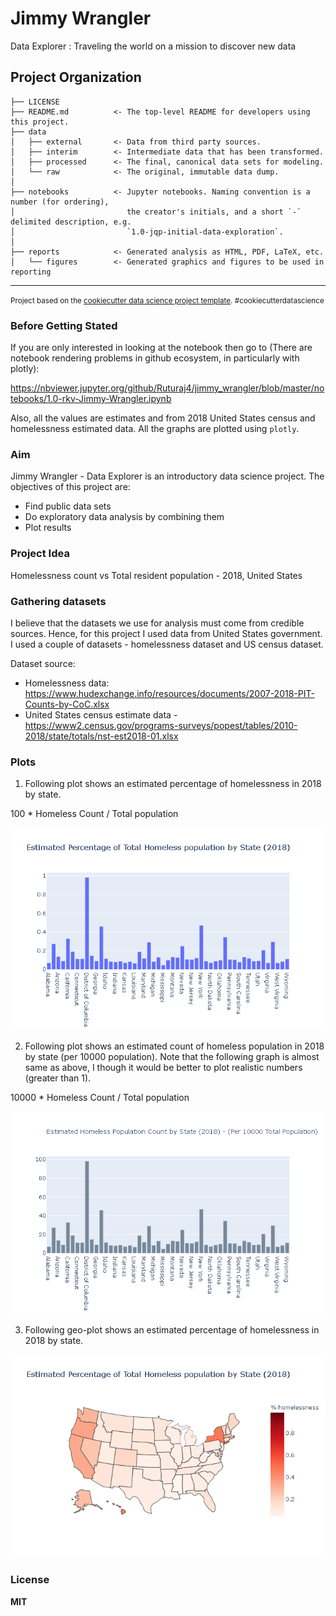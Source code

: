 Jimmy Wrangler
==============================

Data Explorer : Traveling the world on a mission to discover new data

Project Organization
------------

    ├── LICENSE
    ├── README.md          <- The top-level README for developers using this project.
    ├── data
    │   ├── external       <- Data from third party sources.
    │   ├── interim        <- Intermediate data that has been transformed.
    │   ├── processed      <- The final, canonical data sets for modeling.
    │   └── raw            <- The original, immutable data dump.
    │
    ├── notebooks          <- Jupyter notebooks. Naming convention is a number (for ordering),
    │                         the creator's initials, and a short `-` delimited description, e.g.
    │                         `1.0-jqp-initial-data-exploration`.
    │
    ├── reports            <- Generated analysis as HTML, PDF, LaTeX, etc.
    │   └── figures        <- Generated graphics and figures to be used in reporting

--------

<p><small>Project based on the <a target="_blank" href="https://drivendata.github.io/cookiecutter-data-science/">cookiecutter data science project template</a>. #cookiecutterdatascience</small></p>

### Before Getting Stated

If you are only interested in looking at the notebook then go to (There are notebook rendering problems in github ecosystem, in particularly with plotly):

https://nbviewer.jupyter.org/github/Ruturaj4/jimmy_wrangler/blob/master/notebooks/1.0-rkv-Jimmy-Wrangler.ipynb

Also, all the values are estimates and from 2018 United States census and homelessness estimated data. All the graphs are plotted using `plotly`.

### Aim

Jimmy Wrangler - Data Explorer is an introductory data science project. The objectives of this project are:

* Find public data sets
* Do exploratory data analysis by combining them
* Plot results

### Project Idea

Homelessness count vs Total resident population - 2018, United States

### Gathering datasets

I believe that the datasets we use for analysis must come from credible sources.
Hence, for this project I used data from United States government. I used 
a couple of datasets - homelessness dataset and US census dataset.

Dataset source:

* Homelessness data: https://www.hudexchange.info/resources/documents/2007-2018-PIT-Counts-by-CoC.xlsx
* United States census estimate data - https://www2.census.gov/programs-surveys/popest/tables/2010-2018/state/totals/nst-est2018-01.xlsx

### Plots

1) Following plot shows an estimated percentage of homelessness in 2018 by state.

100 * Homeless Count / Total population

![alt text](/reports/figures/homelessness_percentage.png)

2) Following plot shows an estimated count of homeless population in 2018 by state (per 10000 population). Note that the following graph is almost same as above, I though it would be better to plot realistic numbers (greater than 1).

10000 * Homeless Count / Total population

![alt text](/reports/figures/homelessness_per_10000.png)

3) Following geo-plot shows an estimated percentage of homelessness in 2018 by state.

![alt text](/reports/figures/homlessness_geoplot.png)

### License

<b>MIT</b>
